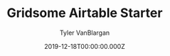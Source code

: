 ---
title: Gridsome Airtable Starter
github: https://github.com/TerabyteTiger/gridsome-airtable-starter
demo: https://gridsomeairtable.netlify.app/
author: Tyler VanBlargan
thumbnail: themes/gridsome-airtable-starter.jpg
date: 2019-12-18T00:00:00.000Z
ssg:
  - Gridsome
cms:
  - Airtable
description: 'A Gridsome starter leveraging Airtable with a minimalist design. '
draft: true
publish_date: '2019-08-06T11:03:14Z'
update_date: '2022-07-21T17:37:34Z'
github_star: 29
github_fork: 11
---